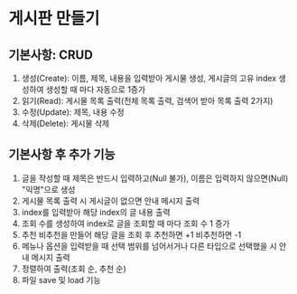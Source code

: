 # 게시판 만들기
## 기본사항: CRUD
1. 생성(Create): 이름, 제목, 내용을 입력받아 게시물 생성, 게시글의 고유 index 생성하여 생성할 때 마다 자동으로 1증가
2. 읽기(Read): 게시물 목록 출력(전체 목록 출력, 검색어 받아 목록 출력 2가지)
3. 수정(Update): 제목, 내용 수정
4. 삭제(Delete): 게시물 삭제

## 기본사항 후 추가 기능
1. 글을 작성할 때 제목은 반드시 입력하고(Null 불가), 이름은 입력하지 않으면(Null) "익명"으로 생성
2. 게시물 목록 출력 시 게시글이 없으면 안내 메시지 출력 
3. index를 입력받아 해당 index의 글 내용 출력
4. 조회 수를 생성하여 index로 글을 조회할 때 마다 조회 수 1 증가
5. 추천 비추천을 만들어 해당 글을 조회 후 추천하면 +1 비추천하면 -1
6. 메뉴나 옵션을 입력받을 때 선택 범위를 넘어서거나 다른 타입으로 선택했을 시 안내 메시지 출력
7. 정렬하여 출력(조회 순, 추천 순)
8. 파일 save 및 load 기능

